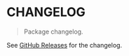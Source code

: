 # CHANGELOG

> Package changelog.

See [GitHub Releases](https://github.com/stdlib-js/strided-base-map-by2/releases) for the changelog.